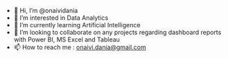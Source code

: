 - 👋 Hi, I’m @onaividania
- 👀 I’m interested in Data Analytics
- 🌱 I’m currently learning Artificial Intelligence
- 💞️ I’m looking to collaborate on any projects regarding dashboard reports with Power BI, MS Excel and Tableau
- 📫 How to reach me : onaivi.dania@gmail.com

<!---
onaividania/onaividania is a ✨ special ✨ repository because its `README.md` (this file) appears on your GitHub profile.
You can click the Preview link to take a look at your changes.
--->

